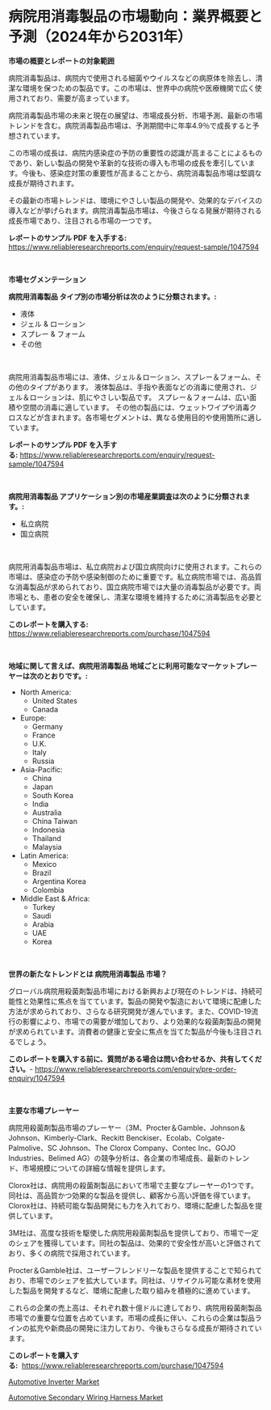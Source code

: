 <p><h1>病院用消毒製品の市場動向：業界概要と予測（2024年から2031年）</h1></p><p><strong>市場の概要とレポートの対象範囲</strong></p>
<p><p>病院消毒製品は、病院内で使用される細菌やウイルスなどの病原体を除去し、清潔な環境を保つための製品です。この市場は、世界中の病院や医療機関で広く使用されており、需要が高まっています。</p><p>病院消毒製品市場の未来と現在の展望は、市場成長分析、市場予測、最新の市場トレンドを含む。病院消毒製品市場は、予測期間中に年率4.9％で成長すると予想されています。</p><p>この市場の成長は、病院内感染症の予防の重要性の認識が高まることによるものであり、新しい製品の開発や革新的な技術の導入も市場の成長を牽引しています。今後も、感染症対策の重要性が高まることから、病院消毒製品市場は堅調な成長が期待されます。</p><p>その最新の市場トレンドは、環境にやさしい製品の開発や、効果的なデバイスの導入などが挙げられます。病院消毒製品市場は、今後さらなる発展が期待される成長市場であり、注目される市場の一つです。</p></p>
<p><strong>レポートのサンプル PDF を入手する:</strong> <a href="https://www.reliableresearchreports.com/enquiry/request-sample/1047594">https://www.reliableresearchreports.com/enquiry/request-sample/1047594</a></p>
<p>&nbsp;</p>
<p><strong>市場セグメンテーション</strong></p>
<p><strong>病院用消毒製品 タイプ別の市場分析は次のように分類されます。:</strong></p>
<p><ul><li>液体</li><li>ジェル & ローション</li><li>スプレー & フォーム</li><li>その他</li></ul></p>
<p>&nbsp;</p>
<p><p>病院用消毒製品市場には、液体、ジェル＆ローション、スプレー＆フォーム、その他のタイプがあります。 液体製品は、手指や表面などの消毒に使用され、ジェル＆ローションは、肌にやさしい製品です。 スプレー＆フォームは、広い面積や空間の消毒に適しています。 その他の製品には、ウェットワイプや消毒クロスなどが含まれます。各市場セグメントは、異なる使用目的や使用箇所に適しています。</p></p>
<p><strong>レポートのサンプル PDF を入手する:</strong>&nbsp;<a href="https://www.reliableresearchreports.com/enquiry/request-sample/1047594">https://www.reliableresearchreports.com/enquiry/request-sample/1047594</a></p>
<p>&nbsp;</p>
<p><strong> 病院用消毒製品 アプリケーション別の市場産業調査は次のように分類されます。:</strong></p>
<p><ul><li>私立病院</li><li>国立病院</li></ul></p>
<p>&nbsp;</p>
<p><p>病院用消毒製品市場は、私立病院および国立病院向けに使用されます。これらの市場は、感染症の予防や感染制御のために重要です。私立病院市場では、高品質な消毒製品が求められており、国立病院市場では大量の消毒製品が必要です。両市場とも、患者の安全を確保し、清潔な環境を維持するために消毒製品を必要としています。</p></p>
<p><strong>このレポートを購入する:</strong>&nbsp; <a href="https://www.reliableresearchreports.com/purchase/1047594">https://www.reliableresearchreports.com/purchase/1047594</a></p>
<p>&nbsp;</p>
<p><strong>地域に関して言えば、病院用消毒製品 地域ごとに利用可能なマーケットプレーヤーは次のとおりです。:</strong></p>
<p><ul>
    <li>
        North America:
        <ul>
            <li>United States</li>
            <li>Canada</li>
        </ul>
    </li>
    <li>
        Europe:
        <ul>
            <li>Germany</li>
            <li>France</li>
            <li>U.K.</li>
            <li>Italy</li>
            <li>Russia</li>
        </ul>
    </li>
    <li>
        Asia-Pacific:
        <ul>
            <li>China</li>
            <li>Japan</li>
            <li>South Korea</li>
            <li>India</li>
            <li>Australia</li>
            <li>China Taiwan</li>
            <li>Indonesia</li>
            <li>Thailand</li>
            <li>Malaysia</li>
        </ul>
    </li>
    <li>
        Latin America:
        <ul>
            <li>Mexico</li>
            <li>Brazil</li>
            <li>Argentina Korea</li>
            <li>Colombia</li>
        </ul>
    </li>
    <li>
        Middle East & Africa:
        <ul>
            <li>Turkey</li>
            <li>Saudi</li>
            <li>Arabia</li>
            <li>UAE</li>
            <li>Korea</li>
        </ul>
    </li>
    </ul></p>
<p>&nbsp;</p>
<p><strong>世界の新たなトレンドとは 病院用消毒製品 市場？</strong></p>
<p><p>グローバル病院用殺菌剤製品市場における新興および現在のトレンドは、持続可能性と効果性に焦点を当てています。製品の開発や製造において環境に配慮した方法が求められており、さらなる研究開発が進んでいます。また、COVID-19流行の影響により、市場での需要が増加しており、より効果的な殺菌剤製品の開発が求められています。消費者の健康と安全に焦点を当てた製品が今後も注目されるでしょう。</p></p>
<p><strong>このレポートを購入する前に、質問がある場合は問い合わせるか、共有してください。</strong>- <a href="https://www.reliableresearchreports.com/enquiry/pre-order-enquiry/1047594">https://www.reliableresearchreports.com/enquiry/pre-order-enquiry/1047594</a></p>
<p>&nbsp;</p>
<p><strong>主要な市場プレーヤー</strong></p>
<p><p>病院用殺菌剤製品市場のプレーヤー（3M、Procter＆Gamble、Johnson＆Johnson、Kimberly-Clark、Reckitt Benckiser、Ecolab、Colgate-Palmolive、SC Johnson、The Clorox Company、Contec Inc、GOJO Industries、Belimed AG）の競争分析は、各企業の市場成長、最新のトレンド、市場規模についての詳細な情報を提供します。</p><p>Clorox社は、病院用の殺菌剤製品において市場で主要なプレーヤーの1つです。同社は、高品質かつ効果的な製品を提供し、顧客から高い評価を得ています。Clorox社は、持続可能な製品開発にも力を入れており、環境に配慮した製品を提供しています。</p><p>3M社は、高度な技術を駆使した病院用殺菌剤製品を提供しており、市場で一定のシェアを獲得しています。同社の製品は、効果的で安全性が高いと評価されており、多くの病院で採用されています。</p><p>Procter＆Gamble社は、ユーザーフレンドリーな製品を提供することで知られており、市場でのシェアを拡大しています。同社は、リサイクル可能な素材を使用した製品を開発するなど、環境に配慮した取り組みを積極的に進めています。</p><p>これらの企業の売上高は、それぞれ数十億ドルに達しており、病院用殺菌剤製品市場での重要な位置を占めています。市場の成長に伴い、これらの企業は製品ラインの拡充や新商品の開発に注力しており、今後もさらなる成長が期待されています。</p></p>
<p><strong>このレポートを購入する:</strong>&nbsp;&nbsp;<a href="https://www.reliableresearchreports.com/purchase/1047594">https://www.reliableresearchreports.com/purchase/1047594</a></p>
<p><p><a href="https://metal-farmhouse-e95.notion.site/Insights-into-Automotive-Inverter-Market-Size-Analysing-Market-Share-Trends-and-Growth-from-2024--9a3c333f80044c32aea2ad3f55ac5302">Automotive Inverter Market</a></p><p><a href="https://crocus-run-b5a.notion.site/Automotive-Secondary-Wiring-Harness-Market-Offer-Valuable-Insights-into-Market-Size-Market-Share-M-a387626b9a3a48c69a3011ede0a83295">Automotive Secondary Wiring Harness Market</a></p></p>